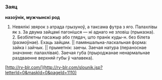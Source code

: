 ### Заяц
**назоўнік, мужчынскі род**

1. Невялікі звярок з атрада грызуноў, а таксама футра з яго. Палахлівы як з. За двума зайцамі пагонішся — ні аднаго не зловіш (прыказка). 2. Безбілетны пасажыр або глядач, што пранік куды-н. без білета (размоўнае). Ехаць зайцам. || памяншальна-ласкальная форма: зайка і зайчык. || прыметнік: заечы. Заечая натура (пераноснае значэнне: палахлівая). Заечая губа (прыроджанае ненармальнае раздваенне верхняй губы ў чалавека).

<a rel="author">[http://rv-blr.com/](http://rv-blr.com/slounik.jsp?letterId=0&maskId=0&pageId=1110)</a>
